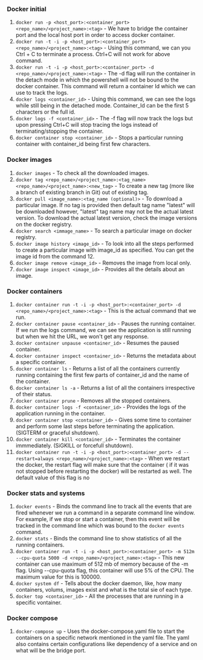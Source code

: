 ### Docker initial
1. `docker run -p <host_port>:<container_port> <repo_name>/<project_name>:<tag>` - We have to bridge the container port and the local host port in order to access docker container.
2. `docker run -t -i -p <host_port>:<container_port> <repo_name>/<project_name>:<tag>` - Using this command, we can you Ctrl + C to terminate a process. Ctrl+C will not work for above command.
3. `docker run -t -i -p <host_port>:<container_port> -d <repo_name>/<project_name>:<tag>` - The -d flag will run the container in the detach mode in which the powershell will not be bound to the docker container. This command will return a container Id which we can use to track the logs.
4. `docker logs <container_id>` - Using this command, we can see the logs while still being in the detached mode. Container_Id can be the first 5 characters or the full id.
5. `docker logs -f <container_id>` - The -f flag will now track the logs but upon pressing Ctrl+C will stop tracing the logs instead of terminating/stopping the container.
6. `docker container stop <container_id>` - Stops a particular running container with container_id being first few characters.

### Docker images

1. `docker images` - To check all the downloaded images.
2. `docker tag <repo_name>/<project_name>:<tag_name> <repo_name>/<project_name>:<new_tag>` - To create a new tag (more like a branch of existing branch in Git) out of existing tag.
3. `docker pull <image_name>:<tag_name (optional)>` - To download a particular image. If no tag is provided then default tag name "latest" will be downloaded however, "latest" tag name may not be the actual latest version. To download the actual latest version, check the image versions on the docker registry.
4. `docker search <immage_name>` - To search a particular image on docker registry.
5. `docker image history <image_id>` - To look into all the steps performed to create a particular image with image_id as specified. You can get the image id from the command 12.
6. `docker image remove <image_id>` - Removes the image from local only.
7. `docker image inspect <image_id>`  - Provides all the details about an image.

### Docker containers

1. `docker container run -t -i -p <host_port>:<container_port> -d <repo_name>/<project_name>:<tag>` - This is the actual command that we run.
2. `docker container pause <container_id>` - Pauses the running container. If we run the logs command, we can see the application is still running but when we hit the URL, we won't get any response.
3. `docker container unpause <container_id>` - Resumes the paused container.
4. `docker container inspect <container_id>` - Returns the metadata about a specific container.
5. `docker container ls` - Returns a list of all the containers currently running containing the first few parts of container_id and the name of the container.
6. `docker container ls -a` - Returns a list of all the containers irrespective of their status.
7. `docker container prune` - Removes all the stopped containers.
8. `docker container logs -f <container_id>` - Provides the logs of the application running in the container.
9. `docker container stop <container_id>` - Gives some time to container and perform some last steps before terminating the application. (SIGTERM or graceful shutdown).
10. `docker container kill <container_id>` - Terminates the container immmediately. (SiGKILL or forcefull shutdown).
11. `docker container run -t -i -p <host_port>:<container_port> -d --restart=always <repo_name>/<project_name>:<tag>` - When we restart the docker, the restart flag will make sure that the container ( if it was not stopped before restarting the docker) will be restarted as well. The default value of this flag is no

### Docker stats and systems

1. `docker events` - Binds the command line to track all the events that are fired whenever we run a command in a separate command line window. For example, if we stop or start a container, then this event will be tracked in the command line which was bound to the `docker events` command.
2. `docker stats` - Binds the command line to show statistics of all the running containers.
3. `docker container run -t -i -p <host_port>:<container_port> -m 512m --cpu-quota 5000 -d <repo_name>/<project_name>:<tag>` - This new container can use maximum of 512 mb of memory because of the -m flag. Using --cpu-quota flag, this container will use 5% of the CPU. The maximum value for this is 100000.
4. `docker system df` - Tells about the docker daemon, like, how many containers, volums, images exist and what is the total sie of each type.
5. `docker top <container_id>` - All the processes that are running in a specific vontainer.


### Docker compose

1. `docker-compose up` - Uses the docker-compose.yaml file to start the containers on a specific network mentioned in the yaml file. The yaml also contains certain configurations like dependency of a service and on what will be the bridge port.
